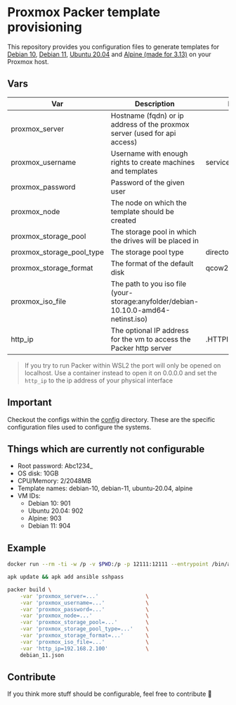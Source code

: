 # Proxmox Packer template provisioning

This repository provides you configuration files to generate templates for [Debian 10](debian_10.json), [Debian 11](debian_11.json), [Ubuntu 20.04](ubuntu_20.04.json) and [Alpine (made for 3.13)](alpine_3.13.json) on your Proxmox host.

## Vars

| Var                       | Description                                                                        | Default            |
| ------------------------- | ---------------------------------------------------------------------------------- | ------------------ |
| proxmox_server            | Hostname (fqdn) or ip address of the proxmox server (used for api access)          |                    |
| proxmox_username          | Username with enough rights to create machines and templates                       | service_packer@pve |
| proxmox_password          | Password of the given user                                                         |                    |
| proxmox_node              | The node on which the template should be created                                   |                    |
| proxmox_storage_pool      | The storage pool in which the drives will be placed in                             |                    |
| proxmox_storage_pool_type | The storage pool type                                                              | directory          |
| proxmox_storage_format    | The format of the default disk                                                     | qcow2              |
| proxmox_iso_file          | The path to you iso file (your-storage:anyfolder/debian-10.10.0-amd64-netinst.iso) |                    |
| http_ip                   | The optional IP address for the vm to access the Packer http server                | .HTTPIP            |

> If you try to run Packer within WSL2 the port will only be opened on localhost. Use a container instead to open it on 0.0.0.0 and set the `http_ip` to the ip address of your physical interface

## Important

Checkout the configs within the [config](config/) directory. These are the specific configuration files used to configure the systems.

## Things which are currently not configurable

- Root password: Abc1234\_
- OS disk: 10GB
- CPU/Memory: 2/2048MB
- Template names: debian-10, debian-11, ubuntu-20.04, alpine
- VM IDs:
  - Debian 10: 901
  - Ubuntu 20.04: 902
  - Alpine: 903
  - Debian 11: 904

## Example

```bash
docker run --rm -ti -w /p -v $PWD:/p -p 12111:12111 --entrypoint /bin/ash hashicorp/packer:light

apk update && apk add ansible sshpass
```

```bash
packer build \
    -var 'proxmox_server=...'               \
    -var 'proxmox_username=...'             \
    -var 'proxmox_password=...'             \
    -var 'proxmox_node=...'                 \
    -var 'proxmox_storage_pool=...'         \
    -var 'proxmox_storage_pool_type=...'    \
    -var 'proxmox_storage_format=...'       \
    -var 'proxmox_iso_file=...'             \
    -var 'http_ip=192.168.2.100'            \
    debian_11.json
```

## Contribute

If you think more stuff should be configurable, feel free to contribute :slightly_smiling_face:
